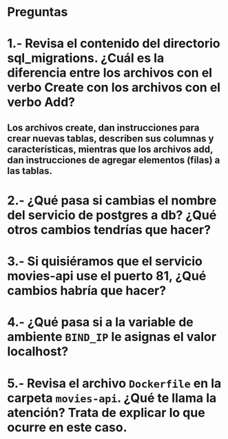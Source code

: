 # Preguntas

# 1.- Revisa el contenido del directorio sql_migrations. ¿Cuál es la diferencia entre los archivos con el verbo Create con los archivos con el verbo Add?

## Los archivos create, dan instrucciones para crear nuevas tablas, describen sus columnas y características, mientras que los archivos add, dan instrucciones de agregar elementos (filas) a las tablas. 

# 2.- ¿Qué pasa si cambias el nombre del servicio de postgres a db? ¿Qué otros cambios tendrías que hacer?

## 

# 3.- Si quisiéramos que el servicio movies-api use el puerto 81, ¿Qué cambios habría que hacer? 

## 

# 4.- ¿Qué pasa si a la variable de ambiente `BIND_IP` le asignas el valor localhost?

## 

# 5.- Revisa el archivo `Dockerfile` en la carpeta `movies-api`. ¿Qué te llama la atención? Trata de explicar lo que ocurre en este caso.

## 

